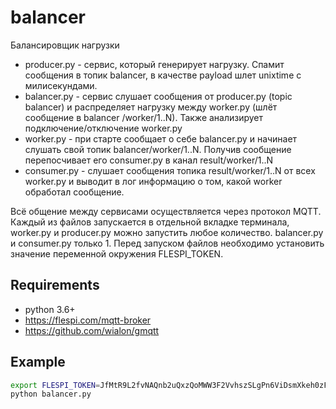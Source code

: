 # balancer
Балансировщик нагрузки
- producer.py - сервис, который генерирует нагрузку. Спамит сообщения в топик balancer, в качестве payload шлет unixtime c милисекундами.
- balancer.py - сервис слушает сообщения от producer.py (topic balancer) и распределяет нагрузку между worker.py (шлёт сообщение в balancer
/worker/1..N). Также анализирует подключение/отключение worker.py
- worker.py - при старте сообщает о себе balancer.py и начинает слушать свой топик balancer/worker/1..N. Получив сообщение перепосчивает
его consumer.py в канал result/worker/1..N
- consumer.py - слушает сообщения топика result/worker/1..N от всех worker.py и выводит в лог информацию о том, какой worker обработал
сообщение.

Всё общение между сервисами осуществляется через протокол MQTT.
Каждый из файлов запускается в отдельной вкладке терминала, worker.py и producer.py можно запустить любое количество. balancer.py и consumer.py только 1.
Перед запуском файлов необходимо установить значение переменной окружения FLESPI_TOKEN.

## Requirements
- python 3.6+
- https://flespi.com/mqtt-broker
- https://github.com/wialon/gmqtt

## Example

```bash
export FLESPI_TOKEN=JfMtR9L2fvNAQnb2uQxzQoMWW3F2VvhszSLgPn6ViDsmXkeh0zFENhqzaWrTfxcC
python balancer.py
```
